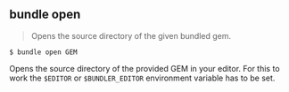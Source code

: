 ## bundle open

> Opens the source directory of the given bundled gem.

~~~
$ bundle open GEM
~~~

Opens the source directory of the provided GEM in your editor. For this to
work the `$EDITOR` or `$BUNDLER_EDITOR` environment variable has to be set.
